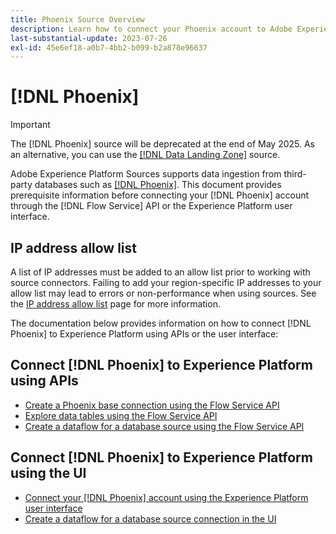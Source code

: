 ```yaml
---
title: Phoenix Source Overview
description: Learn how to connect your Phoenix account to Adobe Experience Platform using APIs or the user interface.
last-substantial-update: 2023-07-26
exl-id: 45e6ef18-a0b7-4bb2-b099-b2a878e96637
---
```

# [!DNL Phoenix]

>[!IMPORTANT]
>
>The [!DNL Phoenix] source will be deprecated at the end of May 2025. As an alternative, you can use the [[!DNL Data Landing Zone]](../cloud-storage/data-landing-zone.md) source.

Adobe Experience Platform Sources supports data ingestion from third-party databases such as [[!DNL Phoenix]](https://phoenix.apache.org/index.html). This document provides prerequisite information before connecting your [!DNL Phoenix] account through the [!DNL Flow Service] API or the Experience Platform user interface.

## IP address allow list

A list of IP addresses must be added to an allow list prior to working with source connectors. Failing to add your region-specific IP addresses to your allow list may lead to errors or non-performance when using sources. See the [IP address allow list](../../ip-address-allow-list.md) page for more information.

The documentation below provides information on how to connect [!DNL Phoenix] to Experience Platform using APIs or the user interface:

## Connect [!DNL Phoenix] to Experience Platform using APIs

* [Create a Phoenix base connection using the Flow Service API](../../tutorials/api/create/databases/phoenix.md)
* [Explore data tables using the Flow Service API](../../tutorials/api/explore/tabular.md)
* [Create a dataflow for a database source using the Flow Service API](../../tutorials/api/collect/database-nosql.md)

## Connect [!DNL Phoenix] to Experience Platform using the UI

* [Connect your [!DNL Phoenix] account using the Experience Platform user interface](../../tutorials/ui/create/databases/phoenix.md)
* [Create a dataflow for a database source connection in the UI](../../tutorials/ui/dataflow/databases.md)
